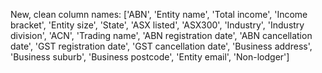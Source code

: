 New, clean column names:
['ABN', 'Entity name', 'Total income', 'Income bracket', 'Entity size', 'State', 'ASX listed', 'ASX300', 'Industry', 'Industry division', 'ACN', 'Trading name', 'ABN registration date', 'ABN cancellation date', 'GST registration date', 'GST cancellation date', 'Business address', 'Business suburb', 'Business postcode', 'Entity email', 'Non-lodger']
